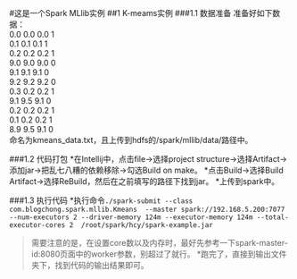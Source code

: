 #这是一个Spark MLlib实例
##1 K-meams实例
###1.1 数据准备
准备好如下数据：<br>
0.0 0.0 0.0 1<br>
0.1 0.1 0.1 1<br>
0.2 0.2 0.2 1<br>
9.0 9.0 9.0 0<br>
9.1 9.1 9.1 0<br>
9.2 9.2 9.2 0<br>
0.3 0.2 0.2 1<br>
9.1 9.5 9.1 0<br>
0.2 0.2 0.2 1<br>
0.1 0.2 0.2 1<br>
8.9 9.5 9.1 0<br>
命名为kmeans_data.txt，且上传到hdfs的/spark/mllib/data/路径中。<br>

###1.2 代码打包
*在Intellij中，点击file->选择project structure->选择Artifact->添加jar->把乱七八糟的依赖移除->勾选Build on make。
*点击Build->选择Build Artifact->选择ReBuild，然后在之前填写的路径下找到jar。
*上传到spark中。

###1.3 执行代码
*执行命令`./spark-submit --class com.blogchong.spark.mllib.Kmeans  --master spark://192.168.5.200:7077  --num-executors 2 --driver-memory 124m --executor-memory 124m --total-executor-cores 2  /root/spark/hcy/spark-example.jar`
>需要注意的是，在设置core数以及内存时，最好先参考一下spark-master-id:8080页面中的worker参数，别超过了就行。
*跑完了，直接到输出文件夹下，找到代码的输出结果即可。

